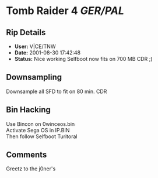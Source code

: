 # Tomb Raider 4 *GER/PAL*

## Rip Details

- **User:** V|CE/TNW
- **Date:** 2001-08-30 17:42:48
- **Status:** Nice working Selfboot now fits on 700 MB CDR ;)

## Downsampling

Downsample all SFD to fit on 80 min. CDR

## Bin Hacking

Use Bincon on 0winceos.bin<br />Activate Sega OS in IP.BIN<br />Then follow Selfboot Turitoral

## Comments

Greetz to the j0ner's


